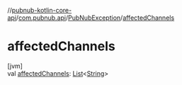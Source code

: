 //[pubnub-kotlin-core-api](../../../index.md)/[com.pubnub.api](../index.md)/[PubNubException](index.md)/[affectedChannels](affected-channels.md)

# affectedChannels

[jvm]\
val [affectedChannels](affected-channels.md): [List](https://kotlinlang.org/api/core/kotlin-stdlib/kotlin.collections/-list/index.html)&lt;[String](https://kotlinlang.org/api/core/kotlin-stdlib/kotlin/-string/index.html)&gt;
